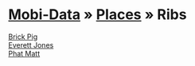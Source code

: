 [Mobi-Data]( ../../index.html) &raquo; [Places]( ../index.html )  &raquo; Ribs
===

[Brick Pig]( brick-pig/index.hml )  
[Everett Jones]( everett-jones/index.html )  
[Phat Matt]( phat-matt/index.html )


